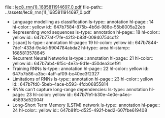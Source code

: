 file:: [lec8_rnn(1)_1685811914697_0.pdf](../assets/lec8_rnn(1)_1685811914697_0.pdf)
file-path:: ../assets/lec8_rnn(1)_1685811914697_0.pdf

- Language modelling as classification
  ls-type:: annotation
  hl-page:: 14
  hl-color:: yellow
  id:: 647b7584-875b-4b6d-988e-55b8005a22eb
- Representing word sequences
  ls-type:: annotation
  hl-page:: 18
  hl-color:: yellow
  id:: 647b77af-f7fe-42f3-b83f-0094075dcdf2
- [:span]
  ls-type:: annotation
  hl-page:: 19
  hl-color:: yellow
  id:: 647b7844-7de1-433d-9c4d-5904784abda2
  hl-type:: area
  hl-stamp:: 1685813578645
- Recurrent Neural Networks
  ls-type:: annotation
  hl-page:: 21
  hl-color:: yellow
  id:: 647b7ab4-6f5c-4e7a-9d1e-d50dea3cef91
- Training RNNs
  ls-type:: annotation
  hl-page:: 22
  hl-color:: yellow
  id:: 647b7b86-a3bc-4aff-af09-bc40ee3f2327
- Limitations of RNNs
  ls-type:: annotation
  hl-page:: 23
  hl-color:: yellow
  id:: 647b7fd0-5beb-4ace-b593-4fcb06855814
- RNNs can’t capture long-range dependencies:
  ls-type:: annotation
  hl-page:: 23
  hl-color:: yellow
  id:: 647b7fe1-b30e-4e0e-a4ec-45893d52004f
- Long-Short Term Memory (LSTM) network
  ls-type:: annotation
  hl-page:: 24
  hl-color:: yellow
  id:: 647b81fc-d525-492f-bed2-607fbe619408